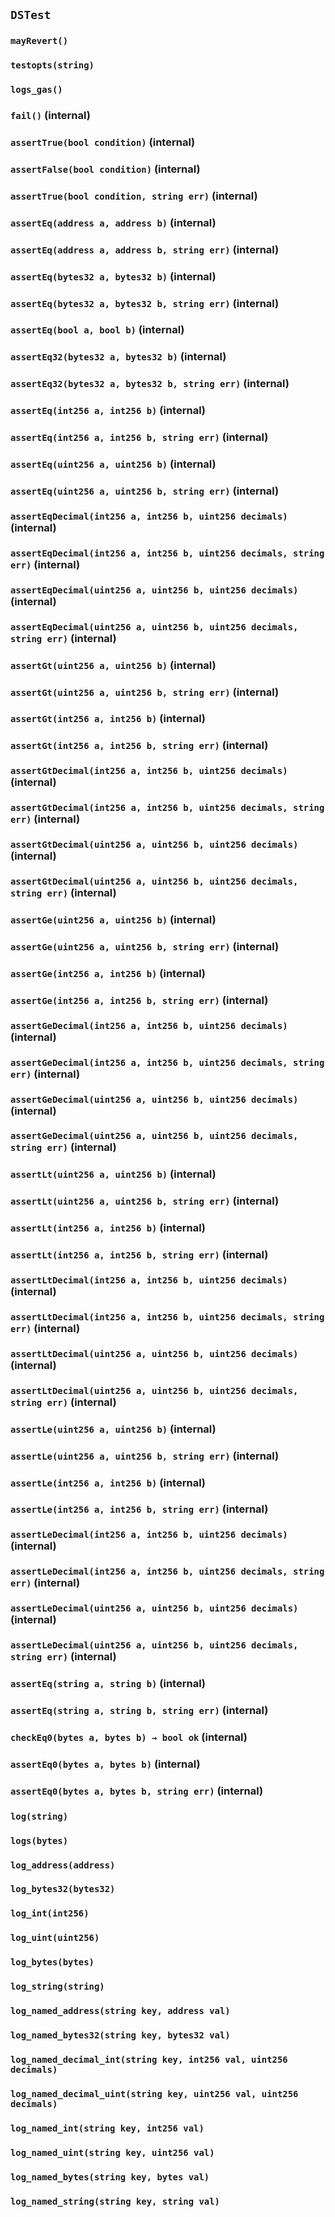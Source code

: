 ## `DSTest`





### `mayRevert()`





### `testopts(string)`





### `logs_gas()`






### `fail()` (internal)





### `assertTrue(bool condition)` (internal)





### `assertFalse(bool condition)` (internal)





### `assertTrue(bool condition, string err)` (internal)





### `assertEq(address a, address b)` (internal)





### `assertEq(address a, address b, string err)` (internal)





### `assertEq(bytes32 a, bytes32 b)` (internal)





### `assertEq(bytes32 a, bytes32 b, string err)` (internal)





### `assertEq(bool a, bool b)` (internal)





### `assertEq32(bytes32 a, bytes32 b)` (internal)





### `assertEq32(bytes32 a, bytes32 b, string err)` (internal)





### `assertEq(int256 a, int256 b)` (internal)





### `assertEq(int256 a, int256 b, string err)` (internal)





### `assertEq(uint256 a, uint256 b)` (internal)





### `assertEq(uint256 a, uint256 b, string err)` (internal)





### `assertEqDecimal(int256 a, int256 b, uint256 decimals)` (internal)





### `assertEqDecimal(int256 a, int256 b, uint256 decimals, string err)` (internal)





### `assertEqDecimal(uint256 a, uint256 b, uint256 decimals)` (internal)





### `assertEqDecimal(uint256 a, uint256 b, uint256 decimals, string err)` (internal)





### `assertGt(uint256 a, uint256 b)` (internal)





### `assertGt(uint256 a, uint256 b, string err)` (internal)





### `assertGt(int256 a, int256 b)` (internal)





### `assertGt(int256 a, int256 b, string err)` (internal)





### `assertGtDecimal(int256 a, int256 b, uint256 decimals)` (internal)





### `assertGtDecimal(int256 a, int256 b, uint256 decimals, string err)` (internal)





### `assertGtDecimal(uint256 a, uint256 b, uint256 decimals)` (internal)





### `assertGtDecimal(uint256 a, uint256 b, uint256 decimals, string err)` (internal)





### `assertGe(uint256 a, uint256 b)` (internal)





### `assertGe(uint256 a, uint256 b, string err)` (internal)





### `assertGe(int256 a, int256 b)` (internal)





### `assertGe(int256 a, int256 b, string err)` (internal)





### `assertGeDecimal(int256 a, int256 b, uint256 decimals)` (internal)





### `assertGeDecimal(int256 a, int256 b, uint256 decimals, string err)` (internal)





### `assertGeDecimal(uint256 a, uint256 b, uint256 decimals)` (internal)





### `assertGeDecimal(uint256 a, uint256 b, uint256 decimals, string err)` (internal)





### `assertLt(uint256 a, uint256 b)` (internal)





### `assertLt(uint256 a, uint256 b, string err)` (internal)





### `assertLt(int256 a, int256 b)` (internal)





### `assertLt(int256 a, int256 b, string err)` (internal)





### `assertLtDecimal(int256 a, int256 b, uint256 decimals)` (internal)





### `assertLtDecimal(int256 a, int256 b, uint256 decimals, string err)` (internal)





### `assertLtDecimal(uint256 a, uint256 b, uint256 decimals)` (internal)





### `assertLtDecimal(uint256 a, uint256 b, uint256 decimals, string err)` (internal)





### `assertLe(uint256 a, uint256 b)` (internal)





### `assertLe(uint256 a, uint256 b, string err)` (internal)





### `assertLe(int256 a, int256 b)` (internal)





### `assertLe(int256 a, int256 b, string err)` (internal)





### `assertLeDecimal(int256 a, int256 b, uint256 decimals)` (internal)





### `assertLeDecimal(int256 a, int256 b, uint256 decimals, string err)` (internal)





### `assertLeDecimal(uint256 a, uint256 b, uint256 decimals)` (internal)





### `assertLeDecimal(uint256 a, uint256 b, uint256 decimals, string err)` (internal)





### `assertEq(string a, string b)` (internal)





### `assertEq(string a, string b, string err)` (internal)





### `checkEq0(bytes a, bytes b) → bool ok` (internal)





### `assertEq0(bytes a, bytes b)` (internal)





### `assertEq0(bytes a, bytes b, string err)` (internal)






### `log(string)`





### `logs(bytes)`





### `log_address(address)`





### `log_bytes32(bytes32)`





### `log_int(int256)`





### `log_uint(uint256)`





### `log_bytes(bytes)`





### `log_string(string)`





### `log_named_address(string key, address val)`





### `log_named_bytes32(string key, bytes32 val)`





### `log_named_decimal_int(string key, int256 val, uint256 decimals)`





### `log_named_decimal_uint(string key, uint256 val, uint256 decimals)`





### `log_named_int(string key, int256 val)`





### `log_named_uint(string key, uint256 val)`





### `log_named_bytes(string key, bytes val)`





### `log_named_string(string key, string val)`







